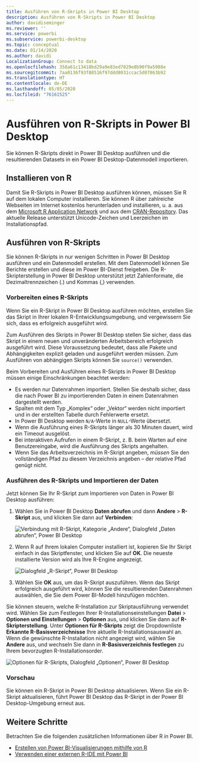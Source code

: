 ```yaml
---
title: Ausführen von R-Skripts in Power BI Desktop
description: Ausführen von R-Skripts in Power BI Desktop
author: davidiseminger
ms.reviewer: ''
ms.service: powerbi
ms.subservice: powerbi-desktop
ms.topic: conceptual
ms.date: 01/14/2020
ms.author: davidi
LocalizationGroup: Connect to data
ms.openlocfilehash: 358a61c13418bd29a9e83ed7029e8b90f9a5988e
ms.sourcegitcommit: 7aa0136f93f88516f97ddd8031ccac5d07863b92
ms.translationtype: HT
ms.contentlocale: de-DE
ms.lasthandoff: 05/05/2020
ms.locfileid: "76161525"
---
```

# <a name="run-r-scripts-in-power-bi-desktop"></a>Ausführen von R-Skripts in Power BI Desktop

Sie können R-Skripts direkt in Power BI Desktop ausführen und die resultierenden Datasets in ein Power BI Desktop-Datenmodell importieren.

## <a name="install-r"></a>Installieren von R

Damit Sie R-Skripts in Power BI Desktop ausführen können, müssen Sie R auf dem lokalen Computer installieren. Sie können R über zahlreiche Webseiten im Internet kostenlos herunterladen und installieren, u. a. aus dem [Microsoft R Application Network](https://mran.revolutionanalytics.com/download/) und aus dem [CRAN-Repository](https://cran.r-project.org/bin/windows/base/). Das aktuelle Release unterstützt Unicode-Zeichen und Leerzeichen im Installationspfad.

## <a name="run-r-scripts"></a>Ausführen von R-Skripts

Sie können R-Skripts in nur wenigen Schritten in Power BI Desktop ausführen und ein Datenmodell erstellen. Mit dem Datenmodell können Sie Berichte erstellen und diese im Power BI-Dienst freigeben. Die R-Skripterstellung in Power BI Desktop unterstützt jetzt Zahlenformate, die Dezimaltrennzeichen (.) und Kommas (,) verwenden.

### <a name="prepare-an-r-script"></a>Vorbereiten eines R-Skripts

Wenn Sie ein R-Skript in Power BI Desktop ausführen möchten, erstellen Sie das Skript in Ihrer lokalen R-Entwicklungsumgebung, und vergewissern Sie sich, dass es erfolgreich ausgeführt wird.

Zum Ausführen des Skripts in Power BI Desktop stellen Sie sicher, dass das Skript in einem neuen und unveränderten Arbeitsbereich erfolgreich ausgeführt wird. Diese Voraussetzung bedeutet, dass alle Pakete und Abhängigkeiten explizit geladen und ausgeführt werden müssen. Zum Ausführen von abhängigen Skripts können Sie `source()` verwenden.

Beim Vorbereiten und Ausführen eines R-Skripts in Power BI Desktop müssen einige Einschränkungen beachtet werden:

* Es werden nur Datenrahmen importiert. Stellen Sie deshalb sicher, dass die nach Power BI zu importierenden Daten in einem Datenrahmen dargestellt werden.
* Spalten mit dem Typ „Komplex“ oder „Vektor“ werden nicht importiert und in der erstellten Tabelle durch Fehlerwerte ersetzt.
* In Power BI Desktop werden `N/A`-Werte in `NULL`-Werte übersetzt.
* Wenn die Ausführung eines R-Skripts länger als 30 Minuten dauert, wird ein Timeout ausgelöst.
* Bei interaktiven Aufrufen in einem R-Skript, z. B. beim Warten auf eine Benutzereingabe, wird die Ausführung des Skripts angehalten.
* Wenn Sie das Arbeitsverzeichnis im R-Skript angeben, *müssen* Sie den vollständigen Pfad zu diesem Verzeichnis angeben – der relative Pfad genügt nicht.

### <a name="run-your-r-script-and-import-data"></a>Ausführen des R-Skripts und Importieren der Daten

Jetzt können Sie Ihr R-Skript zum Importieren von Daten in Power BI Desktop ausführen:

1. Wählen Sie in Power BI Desktop **Daten abrufen** und dann **Andere** > **R-Skript** aus, und klicken Sie dann auf **Verbinden**:

    ![Verbindung mit R-Skript, Kategorie „Andere“, Dialogfeld „Daten abrufen“, Power BI Desktop](media/desktop-r-scripts/r-scripts-1.png)

2. Wenn R auf Ihrem lokalen Computer installiert ist, kopieren Sie Ihr Skript einfach in das Skriptfenster, und klicken Sie auf **OK**. Die neueste installierte Version wird als Ihre R-Engine angezeigt.

    ![Dialogfeld „R-Skript“, Power BI Desktop](media/desktop-r-scripts/r-scripts-2.png)

3. Wählen Sie **OK** aus, um das R-Skript auszuführen. Wenn das Skript erfolgreich ausgeführt wird, können Sie die resultierenden Datenrahmen auswählen, die Sie dem Power BI-Modell hinzufügen möchten.

Sie können steuern, welche R-Installation zur Skriptausführung verwendet wird. Wählen Sie zum Festlegen Ihrer R-Installationseinstellungen **Datei** > **Optionen und Einstellungen** > **Optionen** aus, und klicken Sie dann auf **R-Skripterstellung**. Unter **Optionen für R-Skripts** zeigt die Dropdownliste **Erkannte R-Basisverzeichnisse** Ihre aktuelle R-Installationsauswahl an. Wenn die gewünschte R-Installation nicht angezeigt wird, wählen Sie **Andere** aus, und wechseln Sie dann in **R-Basisverzeichnis festlegen** zu Ihrem bevorzugten R-Installationsorder.

![Optionen für R-Skripts, Dialogfeld „Optionen“, Power BI Desktop](media/desktop-r-scripts/r-scripts-4.png)

### <a name="refresh"></a>Vorschau

Sie können ein R-Skript in Power BI Desktop aktualisieren. Wenn Sie ein R-Skript aktualisieren, führt Power BI Desktop das R-Skript in der Power BI Desktop-Umgebung erneut aus.

## <a name="next-steps"></a>Weitere Schritte

Betrachten Sie die folgenden zusätzlichen Informationen über R in Power BI.

* [Erstellen von Power BI-Visualisierungen mithilfe von R](desktop-r-visuals.md)
* [Verwenden einer externen R-IDE mit Power BI](desktop-r-ide.md)
